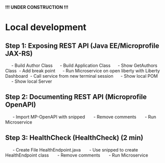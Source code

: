**!!! UNDER CONSTRUCTION !!!**

# Local development

## Step 1: Exposing REST API (Java EE/Microprofile JAX-RS)
     - Build Author Class
     - Build Application Class
     - Show GetAuthors Class
     - Add break point
     - Run Microservice on open liberty with Liberty Dashboard
     - Call service from new terminal session
     - Show local POM
     - Show local Server 

## Step 2: Documenting REST API (Microprofile OpenAPI)

      - Import MP-OpenAPI with snipped
      - Remove comments
      - Run Microservice


## Step 3: HealthCheck (HealthCheck) (2 min)

      - Create File HealthEndpoint.java
      - Use snipped to create HealthEndpoint class
      - Remove comments
      - Run Microservice